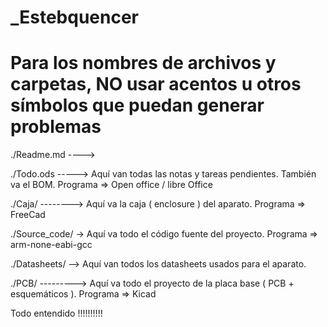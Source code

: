 # _Estebquencer
# Para los nombres de archivos y carpetas, NO usar acentos u otros símbolos que puedan generar problemas

./Readme.md ----> 

./Todo.ods -----> Aquí van todas las notas y tareas pendientes. También va el BOM.   Programa => Open office / libre Office

./Caja/ --------> Aquí va la caja ( enclosure ) del aparato.                         Programa => FreeCad

./Source_code/ -> Aquí va todo el código fuente del proyecto.                        Programa => arm-none-eabi-gcc

./Datasheets/ --> Aquí van todos los datasheets usados para el aparato.

./PCB/ ---------> Aquí va todo el proyecto de la placa base ( PCB + esquemáticos ).  Programa => Kicad

Todo entendido !!!!!!!!!!